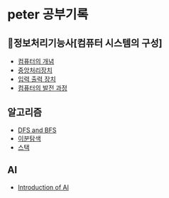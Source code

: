 # peter 공부기록 <br>

## 📒정보처리기능사[컴퓨터 시스템의 구성]

- [컴퓨터의 개념](https://github.com/Peter09005/study/blob/main/%EC%A0%95%EB%B3%B4%EC%B2%98%EB%A6%AC%EA%B8%B0%EB%8A%A5%EC%82%AC/%EC%BB%B4%ED%93%A8%ED%84%B0%EC%8B%9C%EC%8A%A4%ED%85%9C%EC%9D%98%EA%B5%AC%EC%84%B1/%EC%BB%B4%ED%93%A8%ED%84%B0%EC%9D%98%EA%B0%9C%EB%85%90.md) <br>
- [중앙처리장치](https://github.com/Peter09005/study/blob/main/%EC%A0%95%EB%B3%B4%EC%B2%98%EB%A6%AC%EA%B8%B0%EB%8A%A5%EC%82%AC/%EC%BB%B4%ED%93%A8%ED%84%B0%EC%8B%9C%EC%8A%A4%ED%85%9C%EC%9D%98%EA%B5%AC%EC%84%B1/%EC%A4%91%EC%95%99%EC%B2%98%EB%A6%AC%EC%9E%A5%EC%B9%98.md) <br>
- [입력 출력 장치](#) <br>
- [컴퓨터의 발전 과정](#) <br>


## 알고리즘 
- [DFS and BFS](#) <br>
- [이분탐색](https://github.com/Peter09005/study/blob/94558508cf9fbdd45d4dc8daf3e6a34334d1ff95/%EC%95%8C%EA%B3%A0%EB%A6%AC%EC%A6%98/%EC%9D%B4%EB%B6%84%ED%83%90%EC%83%89.md) <br>
- [스택](https://github.com/Peter09005/study/blob/12e08a266e64c4c35be93f81acc68bcb8969d335/%EC%95%8C%EA%B3%A0%EB%A6%AC%EC%A6%98/%EC%98%A4%ED%81%B0%EC%88%98.md) <br>

## AI 
- [Introduction of AI](https://github.com/Peter09005/study/blob/0a05c39eac29bf3ef81350a68ea7fe8ba8a56f40/AI/math/linearalgebra.md) 
